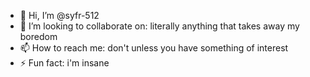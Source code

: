 - 👋 Hi, I’m @syfr-512
- 💞️ I’m looking to collaborate on: literally anything that takes away my boredom
- 📫 How to reach me: don't unless you have something of interest
- ⚡ Fun fact: i'm insane

<!---
syfr-512/syfr-512 is a ✨ special ✨ repository because its `README.md` (this file) appears on your GitHub profile.
You can click the Preview link to take a look at your changes.
--->
